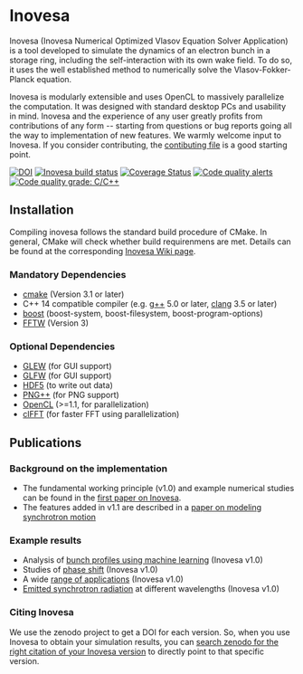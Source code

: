Inovesa
=======

Inovesa (Inovesa Numerical Optimized Vlasov Equation Solver Application) is
a tool developed to simulate the dynamics of an electron bunch in a storage
ring, including the self-interaction with its own wake field.
To do so, it  uses the well established method to numerically solve the
Vlasov-Fokker-Planck equation.

Inovesa is modularly extensible and uses OpenCL to massively parallelize the
computation. It was designed with standard desktop PCs and usability in mind.
Inovesa and the experience of any user greatly profits from contributions of
any form -- starting from questions or bug reports going all the way to
implementation of new features. We warmly welcome input to Inovesa.
If you consider contributing, the [contibuting file](CONTRIBUTING.md)
is a good starting point.

[![DOI](https://zenodo.org/badge/73905339.svg)](https://zenodo.org/badge/latestdoi/73905339)
[![Inovesa build status](https://travis-ci.com/Inovesa/Inovesa.svg?branch=develop)](https://travis-ci.com/Inovesa/Inovesa/branches)
[![Coverage Status](https://coveralls.io/repos/github/Inovesa/Inovesa/badge.svg?branch=develop)](https://coveralls.io/github/Inovesa/Inovesa)
[![Code quality alerts](https://img.shields.io/lgtm/alerts/g/Inovesa/Inovesa.svg?logo=lgtm&logoWidth=18)](https://lgtm.com/projects/g/Inovesa/Inovesa/alerts/)
[![Code quality grade: C/C++](https://img.shields.io/lgtm/grade/cpp/g/Inovesa/Inovesa.svg?logo=lgtm&logoWidth=18)](https://lgtm.com/projects/g/Inovesa/Inovesa/context:cpp)


Installation
------------

Compiling inovesa follows the standard build procedure of CMake.
In general, CMake will check whether build requirenmens are met.
Details can be found at the corresponding [Inovesa Wiki page](https://github.com/Inovesa/Inovesa/wiki/Installation).

### Mandatory Dependencies
* [cmake](https://cmake.org/) (Version 3.1 or later)
* C++ 14 compatible compiler (e.g. [g++](https://gcc.gnu.org/) 5.0 or later, [clang](http://clang.llvm.org/) 3.5 or later)
* [boost](http://www.boost.org/) (boost-system, boost-filesystem, boost-program-options)
* [FFTW](http://fftw.org/) (Version 3)

### Optional Dependencies
* [GLEW](https://www.opengl.org/sdk/libs/GLEW/) (for GUI support)
* [GLFW](http://www.glfw.org/) (for GUI support)
* [HDF5](https://www.hdfgroup.org/downloads/hdf5/) (to write out data)
* [PNG++](http://www.nongnu.org/pngpp/) (for PNG support)
* [OpenCL](https://www.khronos.org/opencl/) (>=1.1, for parallelization)
* [clFFT](https://github.com/clMathLibraries/clFFT) (for faster FFT using parallelization)


Publications
------------

### Background on the implementation

* The fundamental working principle (v1.0) and example numerical studies can be found in the [first paper on Inovesa][2].
* The features added in v1.1 are described in a [paper on modeling synchrotron motion][3]


### Example results

* Analysis of [bunch profiles using machine learning][4] (Inovesa v1.0)
* Studies of [phase shift][5] (Inovesa v1.0)
* A wide [range of applications][6] (Inovesa v1.0)
* [Emitted synchrotron radiation][7] at different wavelengths (Inovesa v1.0)


### Citing Inovesa

We use the zenodo project to get a DOI for each version. So, when you use
Inovesa to obtain your simulation results, you can
[search zenodo for the right citation of your Inovesa version](https://zenodo.org/search?page=1&size=20&q=conceptrecid:597356&all_versions&sort=-version)
to directly point to that specific version.



[1]: CONTRIBUTING.md
"Information on contributing to Inovesa"

[2]: https://journals.aps.org/prab/abstract/10.1103/PhysRevAccelBeams.20.030704 "Parallelized Vlasov-Fokker-Planck solver for desktop personal computers"

[3]: http://iopscience.iop.org/article/10.1088/1742-6596/1067/6/062025/meta "Elaborated Modeling of Synchrotron Motion in Vlasov-Fokker-Planck Solvers"

[4]: https://doi.org/10.18429/JACoW-IPAC2018-THPAK030 "Studies of Longitudinal Dynamics in the Micro-Bunching Instability Using Machine Learning"

[5]: https://doi.org/10.18429/JACoW-IPAC2018-WEPAL028 "Study of the Influence of the CSR Impedance on the Synchronous Phase Shift at KARA"

[6]: https://doi.org/10.5445/ir/1000084466 "Simulation and measurement of the dynamics of ultra-short electron bunch profiles for the generation of coherent THz radiation"

[7]: https://doi.org/10.1103/PhysRevAccelBeams.21.110705 "Continuous bunch-by-bunch spectroscopic investigation of the microbunching instability"
